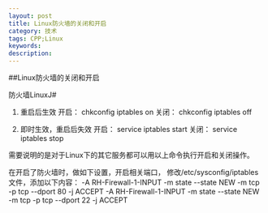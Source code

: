 ```yaml
---
layout: post
title: Linux防火墙的关闭和开启
category: 技术
tags: CPP;Linux
keywords: 
description: 
---
```

##Linux防火墙的关闭和开启

防火墙LinuxJ# 
1) 重启后生效 
开启： chkconfig iptables on 
关闭： chkconfig iptables off 

2) 即时生效，重启后失效 
开启： service iptables start 
关闭： service iptables stop 

需要说明的是对于Linux下的其它服务都可以用以上命令执行开启和关闭操作。 

在开启了防火墙时，做如下设置，开启相关端口， 
修改/etc/sysconfig/iptables 文件，添加以下内容： 
-A RH-Firewall-1-INPUT -m state --state NEW -m tcp -p tcp --dport 80 -j ACCEPT 
-A RH-Firewall-1-INPUT -m state --state NEW -m tcp -p tcp --dport 22 -j ACCEPT